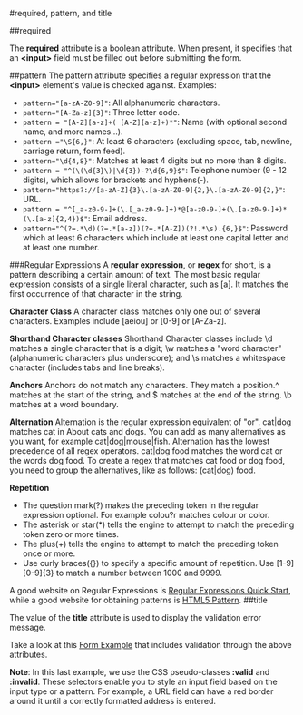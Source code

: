 #required, pattern, and title

##required

The **required** attribute is a boolean attribute.
When present, it specifies that an **&lt;input&gt;** field must be filled out before submitting the form.

##pattern
The pattern attribute specifies a regular expression that the **&lt;input&gt;** element's value is checked against.
Examples:

- `pattern="[a-zA-Z0-9]"`: All alphanumeric characters.
- `pattern="[A-Za-z]{3}"`: Three letter code.
- `pattern = "[A-Z][a-z]+( [A-Z][a-z]+)*"`: Name (with optional second name, and more names...).
- `pattern ="\S{6,}"`: At least 6 characters (excluding space, tab, newline, carriage return, form feed).
- `pattern="\d{4,8}"`: Matches at least 4 digits but no more than 8 digits.
- `pattern = "^(\(\d{3}\)|\d{3})-?\d{6,9}$"`: Telephone number (9 - 12 digits), which allows for brackets and hyphens(-).
- `pattern="https?://[a-zA-Z]{3}\.[a-zA-Z0-9]{2,}\.[a-zA-Z0-9]{2,}"`: URL.
- `pattern = "^[_a-z0-9-]+(\.[_a-z0-9-]+)*@[a-z0-9-]+(\.[a-z0-9-]+)*(\.[a-z]{2,4})$"`: Email address.
- `pattern="^(?=.*\d)(?=.*[a-z])(?=.*[A-Z])(?!.*\s).{6,}$"`: Password which at least 6 characters which include at least one capital letter and at least one number.

###Regular Expressions
A **regular expression**, or **regex** for short, is a pattern describing a certain amount of text.
The most basic regular expression consists of a single literal character, such as [a].
It matches the first occurrence of that character in the string.

**Character Class**
A character class matches only one out of several characters. Examples include [aeiou] or [0-9] or [A-Za-z].

**Shorthand Character classes**
Shorthand Character classes include \d matches a single character that is a digit; \w matches a "word character" (alphanumeric characters plus underscore); and \s matches a whitespace character (includes tabs and line breaks).

**Anchors**
Anchors do not match any characters. They match a position.^ matches at the start of the string, and $ matches at the end of the string. \b matches at a word boundary.

**Alternation**
Alternation is the regular expression equivalent of "or". cat|dog matches cat in About cats and dogs. You can add as many alternatives as you want, for example cat|dog|mouse|fish.
Alternation has the lowest precedence of all regex operators. cat|dog food matches the word cat or the words dog food. To create a regex that matches cat food or dog food, you need to group the alternatives, like as follows: (cat|dog) food.

**Repetition**

- The question mark(?) makes the preceding token in the regular expression optional. For example colou?r matches colour or color.
- The asterisk or star(*) tells the engine to attempt to match the preceding token zero or more times.
- The plus(+) tells the engine to attempt to match the preceding token once or more.
- Use curly braces({}) to specify a specific amount of repetition. Use \[1-9][0-9]{3} to match a number between 1000 and 9999.

A good website on Regular Expressions is <a href="http://www.regular-expressions.info/quickstart.html" target="_blank">Regular Expressions Quick Start</a>, while
a good website for obtaining patterns is <a href="http://html5pattern.com" target="_blank">HTML5 Pattern</a>.
##title

The value of the **title** attribute is used to display the validation error message.

Take a look at this <a href = "archives/Class Htmls/ex1.html" target = "_blank">Form Example</a> that includes validation
through the above attributes.

**Note**: In this last example, we use the CSS pseudo-classes **:valid** and **:invalid**. These selectors enable you to
style an input field based on the input type or a pattern.
For example, a URL field can have a red border around it until a correctly formatted address is entered.
